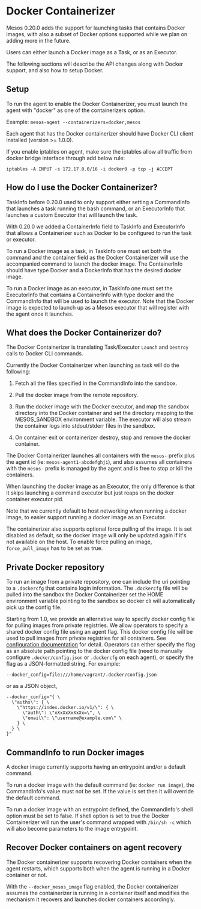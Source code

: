 
# Docker Containerizer

Mesos 0.20.0 adds the support for launching tasks that contains Docker
images, with also a subset of Docker options supported while we plan
on adding more in the future.

Users can either launch a Docker image as a Task, or as an Executor.

The following sections will describe the API changes along with Docker
support, and also how to setup Docker.

## Setup

To run the agent to enable the Docker Containerizer, you must launch
the agent with "docker" as one of the containerizers option.

Example: `mesos-agent --containerizers=docker,mesos`

Each agent that has the Docker containerizer should have Docker CLI
client installed (version >= 1.0.0).

If you enable iptables on agent, make sure the iptables allow all
traffic from docker bridge interface through add below rule:

    iptables -A INPUT -s 172.17.0.0/16 -i docker0 -p tcp -j ACCEPT

## How do I use the Docker Containerizer?

TaskInfo before 0.20.0 used to only support either setting a
CommandInfo that launches a task running the bash command, or an
ExecutorInfo that launches a custom Executor that will launch the
task.

With 0.20.0 we added a ContainerInfo field to TaskInfo and
ExecutorInfo that allows a Containerizer such as Docker to be
configured to run the task or executor.

To run a Docker image as a task, in TaskInfo one must set both the
command and the container field as the Docker Containerizer will use
the accompanied command to launch the docker image.  The ContainerInfo
should have type Docker and a DockerInfo that has the desired docker
image.

To run a Docker image as an executor, in TaskInfo one must set the
ExecutorInfo that contains a ContainerInfo with type docker and the
CommandInfo that will be used to launch the executor.  Note that the
Docker image is expected to launch up as a Mesos executor that will
register with the agent once it launches.

## What does the Docker Containerizer do?

The Docker Containerizer is translating Task/Executor `Launch` and
`Destroy` calls to Docker CLI commands.

Currently the Docker Containerizer when launching as task will do the
following:

1. Fetch all the files specified in the CommandInfo into the sandbox.

2. Pull the docker image from the remote repository.

3. Run the docker image with the Docker executor, and map the sandbox
directory into the Docker container and set the directory mapping to
the MESOS_SANDBOX environment variable. The executor will also stream
the container logs into stdout/stderr files in the sandbox.

4. On container exit or containerizer destroy, stop and remove the
docker container.

The Docker Containerizer launches all containers with the `mesos-`
prefix plus the agent id (ie: `mesos-agent1-abcdefghji`), and also
assumes all containers with the `mesos-` prefix is managed by the
agent and is free to stop or kill the containers.

When launching the docker image as an Executor, the only difference is
that it skips launching a command executor but just reaps on the
docker container executor pid.

Note that we currently default to host networking when running a
docker image, to easier support running a docker image as an Executor.

The containerizer also supports optional force pulling of the image.
It is set disabled as default, so the docker image will only be
updated again if it's not available on the host. To enable force
pulling an image, `force_pull_image` has to be set as true.

## Private Docker repository

To run an image from a private repository, one can include the uri
pointing to a `.dockercfg` that contains login information.  The
`.dockercfg` file will be pulled into the sandbox the Docker
Containerizer set the HOME environment variable pointing to the
sandbox so docker cli will automatically pick up the config file.

Starting from 1.0, we provide an alternative way to specify docker
config file for pulling images from private registries. We allow
operators to specify a shared docker config file using an agent flag.
This docker config file will be used to pull images from private
registries for all containers. See [configuration
documentation](configuration.md) for detail. Operators can either
specify the flag as an absolute path pointing to the docker config
file (need to manually configure `.docker/config.json` or `.dockercfg`
on each agent), or specify the flag as a JSON-formatted string.  For
example:

    --docker_config=file:///home/vagrant/.docker/config.json

or as a JSON object,

    --docker_config="{ \
      \"auths\": { \
        \"https://index.docker.io/v1/\": { \
          \"auth\": \"xXxXxXxXxXx=\", \
          \"email\": \"username@example.com\" \
        } \
      } \
    }"

## CommandInfo to run Docker images

A docker image currently supports having an entrypoint and/or a
default command.

To run a docker image with the default command (ie: `docker run
image`), the CommandInfo's value must not be set. If the value is set
then it will override the default command.

To run a docker image with an entrypoint defined, the CommandInfo's
shell option must be set to false.  If shell option is set to true the
Docker Containerizer will run the user's command wrapped with `/bin/sh
-c` which will also become parameters to the image entrypoint.

## Recover Docker containers on agent recovery

The Docker containerizer supports recovering Docker containers when
the agent restarts, which supports both when the agent is running in a
Docker container or not.

With the `--docker_mesos_image` flag enabled, the Docker containerizer
assumes the containerizer is running in a container itself and
modifies the mechanism it recovers and launches docker containers
accordingly.
